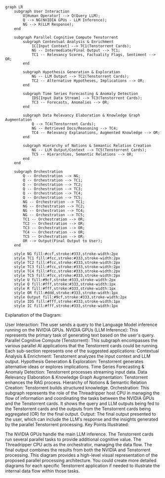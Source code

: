 ```mermaid
graph LR
    subgraph User Interaction
        U[Human Operator] --> Q(Query LLM);
        Q --> NG(NVIDIA GPUs - LLM Inference);
        NG --> R(LLM Response);
    end

    subgraph Parallel Cognitive Compute Tenstorrent
        subgraph Contextual Analysis & Enrichment
            IC[Input Context] --> TC1(Tenstorrent Cards);
            NG -- Intermediate/Final Output --> TC1;
            TC1 -- Relevancy Scores, Factuality Flags, Sentiment --> OR;
        end

        subgraph Hypothesis Generation & Exploration
            NG -- LLM Output --> TC2(Tenstorrent Cards);
            TC2 -- Alternative Hypotheses, Implications --> OR;
        end

        subgraph Time Series Forecasting & Anomaly Detection
            IDS[Input Data Stream] --> TC3(Tenstorrent Cards);
            TC3 -- Forecasts, Anomalies --> OR;
        end

        subgraph Data Relevancy Elaboration & Knowledge Graph Augmentation
            Q --> TC4(Tenstorrent Cards);
            NG -- Retrieved Docs/Reasoning --> TC4;
            TC4 -- Relevancy Explanations, Augmented Knowledge --> OR;
        end

        subgraph Hierarchy of Notions & Semantic Relation Creation
            NG -- LLM Output/Context --> TC5(Tenstorrent Cards);
            TC5 -- Hierarchies, Semantic Relations --> OR;
        end
    end

    subgraph Orchestration
        Q -- Orchestration --> NG;
        Q -- Orchestration --> TC1;
        Q -- Orchestration --> TC2;
        Q -- Orchestration --> TC3;
        Q -- Orchestration --> TC4;
        Q -- Orchestration --> TC5;
        NG -- Orchestration --> TC1;
        NG -- Orchestration --> TC2;
        NG -- Orchestration --> TC4;
        NG -- Orchestration --> TC5;
        TC1 -- Orchestration --> OR;
        TC2 -- Orchestration --> OR;
        TC3 -- Orchestration --> OR;
        TC4 -- Orchestration --> OR;
        TC5 -- Orchestration --> OR;
        OR --> Output(Final Output to User);
    end

    style NG fill:#ccf,stroke:#333,stroke-width:2px
    style TC1 fill:#fcc,stroke:#333,stroke-width:2px
    style TC2 fill:#fcc,stroke:#333,stroke-width:2px
    style TC3 fill:#fcc,stroke:#333,stroke-width:2px
    style TC4 fill:#fcc,stroke:#333,stroke-width:2px
    style TC5 fill:#fcc,stroke:#333,stroke-width:2px
    style U fill:#9cf,stroke:#333,stroke-width:2px
    style Q fill:#fff,stroke:#333,stroke-width:1px
    style R fill:#fff,stroke:#333,stroke-width:1px
    style OR fill:#ddd,stroke:#333,stroke-width:1px
    style Output fill:#9cf,stroke:#333,stroke-width:2px
    style IDS fill:#fff,stroke:#333,stroke-width:1px
    style IC fill:#fff,stroke:#333,stroke-width:1px
```

Explanation of the Diagram:

User Interaction: The user sends a query to the Language Model inference running on the NVIDIA GPUs.
NVIDIA GPUs (LLM Inference): This represents the primary task of generating text based on the user's query.
Parallel Cognitive Compute (Tenstorrent): This subgraph encompasses the various parallel AI applications that the Tenstorrent cards could be running. Each sub-section represents one of the suggested applications:
Contextual Analysis & Enrichment: Tenstorrent analyzes the input context and LLM output.
Hypothesis Generation & Exploration: Tenstorrent generates alternative ideas or explores implications.
Time Series Forecasting & Anomaly Detection: Tenstorrent processes streaming input data.
Data Relevancy Elaboration & Knowledge Graph Augmentation: Tenstorrent enhances the RAG process.
Hierarchy of Notions & Semantic Relation Creation: Tenstorrent builds structured knowledge.
Orchestration: This subgraph represents the role of the Threadripper host CPU in managing the flow of information and coordinating the tasks between the NVIDIA GPUs and the Tenstorrent cards. It shows the query and LLM outputs being fed to the Tenstorrent cards and the outputs from the Tenstorrent cards being aggregated (OR) for the final output.
Output: The final output presented to the user, which can include the LLM's response and the insights generated by the parallel Tenstorrent processing.
Key Points Illustrated:

The NVIDIA GPUs handle the main LLM inference.
The Tenstorrent cards run several parallel tasks to provide additional cognitive value.
The Threadripper CPU acts as the orchestrator, managing the data flow.
The final output combines the results from both the NVIDIA and Tenstorrent processing.
This diagram provides a high-level visual representation of the proposed parallel processing architecture. You could create more detailed diagrams for each specific Tenstorrent application if needed to illustrate the internal data flow within those tasks.
